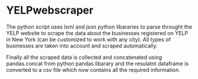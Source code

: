 # YELPwebscraper

The python script uses lxml and json python libararies to parse throught the YELP website to scrape the data about the businesses registered on YELP in New York (can be customized to work with any city). All types of businesses are taken into account and scraped automatically.

Finally all the scraped data is collected and concatenated using pandas.concat from python pandas libarary and the resulatnt dataframe is converted to a csv file which now contains all the required information.
